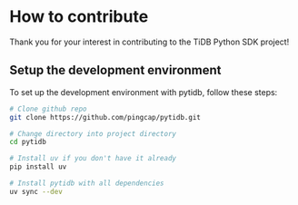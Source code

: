 # How to contribute

Thank you for your interest in contributing to the TiDB Python SDK project!

## Setup the development environment

To set up the development environment with pytidb, follow these steps:

```bash
# Clone github repo
git clone https://github.com/pingcap/pytidb.git

# Change directory into project directory
cd pytidb

# Install uv if you don't have it already
pip install uv

# Install pytidb with all dependencies
uv sync --dev
```

